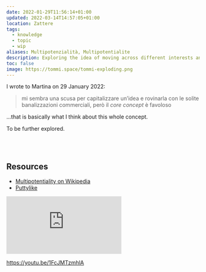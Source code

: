 ```yaml
---
date: 2022-01-29T11:56:14+01:00
updated: 2022-03-14T14:57:05+01:00
location: Zattere
tags:
  - knowledge
  - topic
  - wip
aliases: Multipotenzialità, Multipotentialite
description: Exploring the idea of moving across different interests and fields without never sticking to one only — essentially, me.
toc: false
image: https://tommi.space/tommi-exploding.png
---
```

I wrote to Martina on <time datetime='2022-01-29T12:13:37+01:00'>29 January 2022</time>:

<blockquote lang='it'><p>mi sembra una scusa per capitalizzare un’idea e rovinarla con le solite banalizzazioni commerciali, però il <i lang='en'>core concept</i> è favoloso</p></blockquote>

…that is basically what I think about this whole concept.

To be further explored.

<br>
<br>

## Resources

- [Multipotentiality on Wikipedia](https://en.wikipedia.org/wiki/Multipotentiality 'Multipotentiality on Wikipedia')
- [Puttylike](https://puttylike.com/)

<div class='embed-container'><iframe src='https://embed.ted.com/talks/lang/en/emilie_wapnick_why_some_of_us_don_t_have_one_true_calling' frameborder='0' scrolling='no' allowfullscreen></iframe></div>

https://youtu.be/1FcJMTzmhlA
